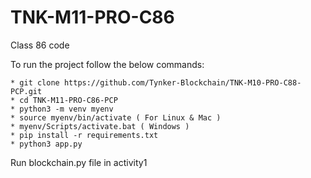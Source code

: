 # TNK-M11-PRO-C86

Class 86 code

To run the project follow the below commands:

```
* git clone https://github.com/Tynker-Blockchain/TNK-M10-PRO-C88-PCP.git
* cd TNK-M11-PRO-C86-PCP
* python3 -m venv myenv
* source myenv/bin/activate ( For Linux & Mac )
* myenv/Scripts/activate.bat ( Windows )
* pip install -r requirements.txt
* python3 app.py
```

Run blockchain.py file in activity1
